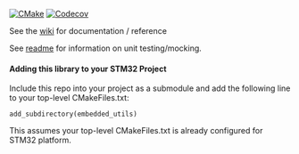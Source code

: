 [![CMake](https://github.com/cracked-machine/embedded_utils/actions/workflows/cmake.yml/badge.svg)](https://github.com/cracked-machine/embedded_utils/actions/workflows/cmake.yml)
[![Codecov](https://img.shields.io/codecov/c/github/cracked-machine/embedded_utils)](https://app.codecov.io/gh/cracked-machine/embedded_utils)


See the [wiki](https://github.com/cracked-machine/embedded_utils/wiki) for documentation / reference

See [readme](tests) for information on unit testing/mocking.

#### Adding this library to your STM32 Project

Include this repo into your project as a submodule and add the following line to your top-level CMakeFiles.txt:

`add_subdirectory(embedded_utils)`

This assumes your top-level CMakeFiles.txt is already configured for STM32 platform.


